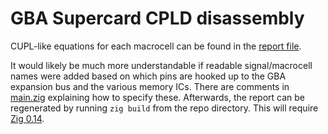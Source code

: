 # GBA Supercard CPLD disassembly

CUPL-like equations for each macrocell can be found in the [report file](https://html-preview.github.io/?url=https://github.com/davidgfnet/gba-supercard-cpld/blob/master/report.html).

It would likely be much more understandable if readable signal/macrocell names were added based on which pins are hooked up to the GBA expansion bus and the various memory ICs.  There are comments in [main.zig](./main.zig) explaining how to specify these.  Afterwards, the report can be regenerated by running `zig build` from the repo directory.  This will require [Zig 0.14](https://ziglang.org/download/#release-0.14.0).
